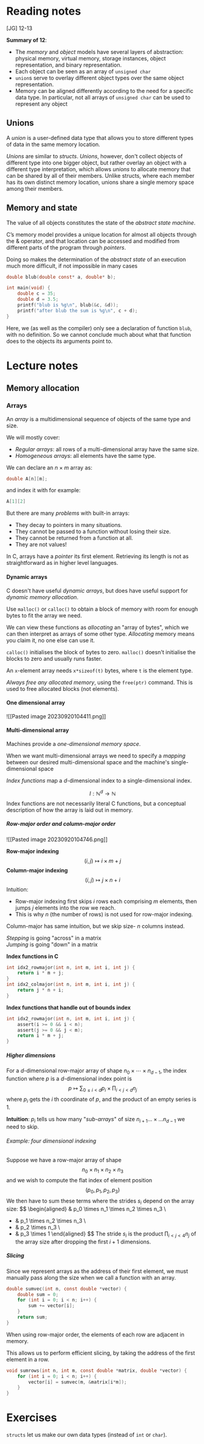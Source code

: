 # Reading notes
[JG] 12-13

**Summary of 12**:
- The *memory* and *object* models have several layers of abstraction: physical memory, virtual memory, storage instances, object representation, and binary representation.
- Each object can be seen as an array of $\texttt{unsigned char}$
- $\texttt{union}$s serve to overlay different object types over the same object representation.
- Memory can be aligned differently according to the need for a specific data type. In particular, not all arrays of $\texttt{unsigned char}$ can be used to represent any object
 ## Unions
A *union* is a user-defined data type that allows you to store different types of data in the same memory location.

*Unions* are similar to *structs*. *Unions*, however,  don't collect objects of different type into one bigger object, but rather overlay an object with a different type interpretation, which allows *unions* to allocate memory that can be shared by all of their members. Unlike structs, where each member has its own distinct memory location, unions share a single memory space among their members.

## Memory and state
The value of all objects constitutes the state of the *abstract state machine*.

C’s memory model provides a unique location for almost all objects through the & operator, and that location can be accessed and modified from different parts of the program through *pointers*.

Doing so makes the determination of the *abstract state* of an execution much more
difficult, if not impossible in many cases
```C
double blub(double const* a, double* b);

int main(void) {
	double c = 35;
	double d = 3.5;
	printf("blub is %g\n", blub(&c, &d));
	printf("after blub the sum is %g\n", c + d);
}
```

Here, we (as well as the compiler) only see a declaration of function $\texttt{blub}$, with no definition. So we cannot conclude much about what that function does to the objects its arguments point to.
# Lecture notes
## Memory allocation
### Arrays
An *array* is a multidimensional sequence of objects of the same type and size.

We will mostly cover:
- *Regular arrays*: all rows of a multi-dimensional array have the same size.
- *Homogeneous arrays*: all elements have the same type.

We can declare an $n\times m$ array as:
```C
double A[n][m];
```
and index it with for example:
```C
A[1][2]
```

But there are many *problems* with built-in arrays:
- They decay to pointers in many situations.
- They cannot be passed to a function without losing their size.
- They cannot be returned from a function at all.
- They are not values!

In C, arrays have a *pointer* its first element. Retrieving its length is not as straightforward as in higher level languages.

#### Dynamic arrays
C doesn't have useful *dynamic arrays*, but does have useful support for *dynamic memory allocation*.

Use $\texttt{malloc()}$ or $\texttt{calloc()}$ to obtain a block of memory with room for enough bytes to fit the array we need.

We can view these functions as *allocating* an "array of bytes", which we can then interpret as arrays of some other type. *Allocating* memory means you claim it, no one else can use it.

$\texttt{calloc()}$ initialises the block of bytes to zero. $\texttt{malloc()}$ doesn't initialise the blocks to zero and usually runs faster. 

An $\texttt{x}$-element array needs $\texttt{x*sizeof(t)}$ bytes, where $\texttt{t}$ is the element type.

*Always free any allocated memory*, using the $\texttt{free(ptr)}$ command. This is used to free allocated blocks (not elements).

#### One dimensional array
![[Pasted image 20230920104411.png]]

#### Multi-dimensional array
Machines provide a *one-dimensional memory space*.

When we want multi-dimensional arrays we need to specify a *mapping* between our desired multi-dimensional space and the machine's single-dimensional space

*Index functions* map a $d$-dimensional index to a single-dimensional index.

$$
I: \mathbb{N}^d \rightarrow \mathbb{N}
$$
Index functions are not necessarily literal C functions, but a conceptual description of how the array is laid out in memory.
##### Row-major order and column-major order
![[Pasted image 20230920104746.png]]

**Row-major indexing**
$$
(i, j) \mapsto i \times m+j
$$
**Column-major indexing**
$$
(i, j) \mapsto j \times n+i
$$
Intuition:
- Row-major indexing first skips $i$ rows each comprising $m$ elements, then jumps $j$ elements into the row we reach.
- This is why $n$ (the number of rows) is not used for row-major indexing.

Column-major has same intuition, but we skip size- $n$ columns instead.

*Stepping* is going "across" in a matrix  
*Jumping* is going "down" in a matrix

**Index functions in C**
```C
int idx2_rowmajor(int n, int m, int i, int j) {
	return i * m + j;
}
int idx2_colmajor(int n, int m, int i, int j) {
	return j * n + i;
}
```

**Index functions that handle out of bounds index**
```C
int idx2_rowmajor(int n, int m, int i, int j) {
	assert(i >= 0 && i < n);
	assert(j >= 0 && j < m);
	return i * m + j;
}
```

##### Higher dimensions
For a $d$-dimensional row-major array of shape $n_0 \times \cdots \times n_{d-1}$, the index function where $p$ is a $d$-dimensional index point is
$$
p \mapsto \sum_{0 \leq i<d} p_i \times \prod_{i<j<d} n_j
$$
where $p_i$ gets the $i$ th coordinate of $p$, and the product of an empty series is 1.

**Intuition**: $p_i$ tells us how many "*sub-arrays*" of size $n_{i+1} \ldots \times \ldots n_{d-1}$ we need to skip.


###### Example: four dimensional indexing
Suppose we have a row-major array of shape
$$
n_0 \times n_1 \times n_2 \times n_3
$$
and we wish to compute the flat index of element position
$$
\left(p_0, p_1, p_2, p_3\right)
$$
We then have to sum these terms where the strides $s_i$ depend on the array size:
$$
\begin{aligned}
& p_0 \times n_1 \times n_2 \times n_3 \\
+ & p_1 \times n_2 \times n_3 \\
+ & p_2 \times n_3 \\
+ & p_3 \times 1
\end{aligned}
$$
The stride $s_i$ is the product $\prod_{i<j<4} n_j$ of the array size after dropping the first $i+1$ dimensions.

##### Slicing
Since we represent arrays as the address of their first element, we must manually pass along the size when we call a function with an array.
```C
double sumvec(int n, const double *vector) {
	double sum = 0;
	for (int i = 0; i < n; i++) {
		sum += vector[i];
	}
	return sum;
}
```

When using row-major order, the elements of each row are adjacent in memory.

This allows us to perform efficient slicing, by taking the address of the first element in a row.

```C
void sumrows(int n, int m, const double *matrix, double *vector) {
	for (int i = 0; i < n; i++) {
		vector[i] = sumvec(m, &matrix[i*m]);
	}
}
```


# Exercises
$\texttt{structs}$ let us make our own data types (instead of $\texttt{int}$ or $\texttt{char}$). 